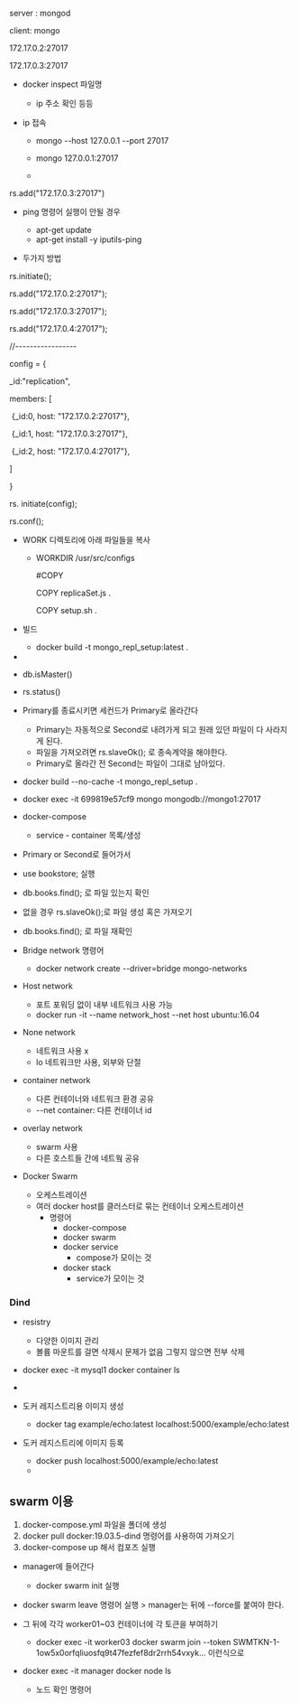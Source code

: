 server : mongod

client: mongo



172.17.0.2:27017

172.17.0.3:27017



- docker inspect 파일명
  - ip 주소 확인 등등



- ip 접속

  - mongo --host 127.0.0.1 --port 27017
  - mongo 127.0.0.1:27017

  

  

  - 

rs.add("172.17.0.3:27017")

- ping 명령어 실행이 안될 경우
  - apt-get update
  - apt-get install -y iputils-ping









- 두가지 방법

rs.initiate();

rs.add("172.17.0.2:27017");

rs.add("172.17.0.3:27017");

rs.add("172.17.0.4:27017");

//-----------------

config = {

  _id:"replication",

  members: [

​    {_id:0, host: "172.17.0.2:27017"},

​    {_id:1, host: "172.17.0.3:27017"},

​    {_id:2, host: "172.17.0.4:27017"},



  ]

}



rs. initiate(config);

rs.conf();



- WORK 디렉토리에 아래 파일들을 복사

  - WORKDIR /usr/src/configs

    \#COPY

    COPY replicaSet.js .

    COPY setup.sh .



- 빌드
  - docker build -t mongo_repl_setup:latest .



- 

  - db.isMaster()

  - rs.status()





- Primary를 종료시키면 세컨드가 Primary로 올라간다
  - Primary는 자동적으로 Second로 내려가게 되고 원래 있던 파일이 다 사라지게 된다.
  - 파일을 가져오려면 rs.slaveOk(); 로 종속계약을 해야한다.
  - Primary로 올라간 전 Second는 파일이 그대로 남아있다.
- docker build --no-cache -t mongo_repl_setup .
- docker exec -it 699819e57cf9 mongo mongodb://mongo1:27017





- docker-compose
  - service - container 목록/생성



- Primary or Second로 들어가서 
- use bookstore; 실행
- db.books.find(); 로 파일 있는지 확인
- 없을 경우 rs.slaveOk();로 파일 생성 혹은 가져오기
- db.books.find(); 로 파일 재확인



- Bridge network 명령어
  - docker network create --driver=bridge mongo-networks



- Host network
  - 포트 포워딩 없이 내부 네트워크 사용 가능
  - docker run -it --name network_host --net host ubuntu:16.04
- None network
  - 네트워크 사용 x
  - lo 네트워크만 사용, 외부와 단절
- container network
  - 다른 컨테이너와 네트워크 환경 공유
  - --net container: 다른 컨테이너 id

- overlay network
  - swarm 사용
  - 다른 호스트들 간에 네트웤 공유



- Docker Swarm 
  - 오케스트레이션
  - 여러 docker host를 클러스터로 묶는 컨테이너 오케스트레이션
    - 명령어
      - docker-compose
      - docker swarm
      - docker service
        - compose가 모이는 것
      - docker stack
        - service가 모이는 것

### Dind

- resistry
  - 다양한 이미지 관리
  - 볼륨 마운트를 걸면 삭제시 문제가 없음 그렇지 않으면 전부 삭제

- docker exec -it mysql1 docker container ls

- 





- 도커 레지스트리용 이미지 생성
  - docker tag example/echo:latest localhost:5000/example/echo:latest
- 도커 레지스트리에 이미지 등록
  - docker push localhost:5000/example/echo:latest
  - 



## swarm 이용

1. docker-compose.yml 파일을 폴더에 생성
2. docker pull docker:19.03.5-dind 명령어를 사용하여 가져오기
3. docker-compose up 해서 컴포즈 실행



- manager에 들어간다
  - docker swarm init 실행
- docker swarm leave 명령어 실행 >  manager는 뒤에 --force를 붙여야 한다.

- 그 뒤에 각각 worker01~03 컨테이너에 각 토큰을 부여하기
  - docker exec -it worker03 docker swarm join --token SWMTKN-1-1ow5x0orfqliuosfq9t47fezfef8dr2rrh54vxyk... 이런식으로
- docker exec -it manager docker node ls 
  - 노드 확인 명령어





